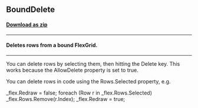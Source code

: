 ## BoundDelete
#### [Download as zip](https://minhaskamal.github.io/DownGit/#/home?url=https://github.com/GrapeCity/ComponentOne-WinForms-Samples/tree/master/NetFramework\FlexGrid\CS\BoundDelete)
____
#### Deletes rows from a bound FlexGrid.
____
You can delete rows by selecting them, then hitting the Delete key. This works because the AllowDelete property is set to true. 

You can delete rows in code using the Rows.Selected property, e.g. 

_flex.Redraw = false; foreach (Row r in _flex.Rows.Selected) _flex.Rows.Remove(r.Index); _flex.Redraw = true; 
